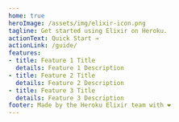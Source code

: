 ```yaml
---
home: true
heroImage: /assets/img/elixir-icon.png
tagline: Get started using Elixir on Heroku.
actionText: Quick Start →
actionLink: /guide/
features:
- title: Feature 1 Title
  details: Feature 1 Description
- title: Feature 2 Title
  details: Feature 2 Description
- title: Feature 3 Title
  details: Feature 3 Description
footer: Made by the Heroku Elixir team with ❤️
---
```

